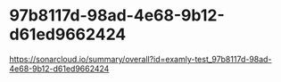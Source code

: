 # 97b8117d-98ad-4e68-9b12-d61ed9662424
https://sonarcloud.io/summary/overall?id=examly-test_97b8117d-98ad-4e68-9b12-d61ed9662424
